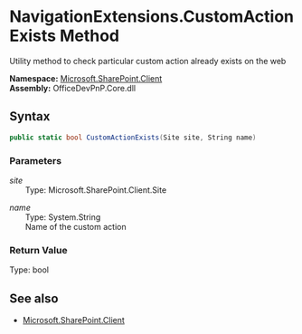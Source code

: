 # NavigationExtensions.CustomActionExists Method  
Utility method to check particular custom action already exists on the web  

**Namespace:** [Microsoft.SharePoint.Client](Microsoft.SharePoint.Client.md)  
**Assembly:** OfficeDevPnP.Core.dll  
## Syntax
```C#
public static bool CustomActionExists(Site site, String name)
```
### Parameters
*site*  
&emsp;&emsp;Type: Microsoft.SharePoint.Client.Site  

*name*  
&emsp;&emsp;Type: System.String  
&emsp;&emsp;Name of the custom action  

### Return Value
Type: bool  


## See also
- [Microsoft.SharePoint.Client](Microsoft.SharePoint.Client.md)
